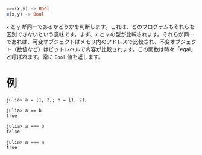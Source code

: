 ```julia
===(x,y) -> Bool
≡(x,y) -> Bool
```

`x` と `y` が同一であるかどうかを判断します。これは、どのプログラムもそれらを区別できないという意味です。まず、`x` と `y` の型が比較されます。それらが同一であれば、可変オブジェクトはメモリ内のアドレスで比較され、不変オブジェクト（数値など）はビットレベルで内容が比較されます。この関数は時々「egal」と呼ばれます。常に `Bool` 値を返します。

# 例

```jldoctest
julia> a = [1, 2]; b = [1, 2];

julia> a == b
true

julia> a === b
false

julia> a === a
true
```
